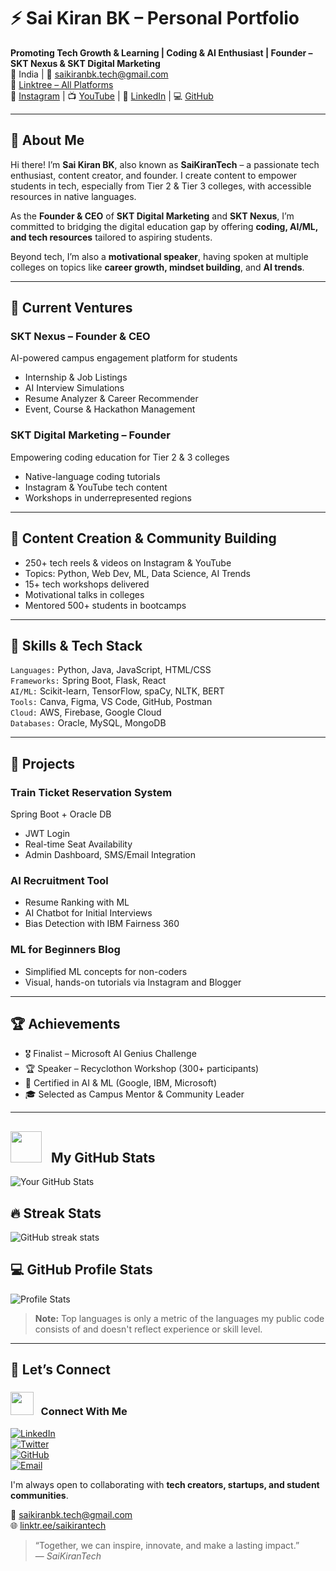 # ⚡ Sai Kiran BK – Personal Portfolio

**Promoting Tech Growth & Learning | Coding & AI Enthusiast | Founder – SKT Nexus & SKT Digital Marketing**  
📍 India | 📧 saikiranbk.tech@gmail.com  
🔗 [Linktree – All Platforms](https://linktr.ee/saikirantech)  
📸 [Instagram](https://instagram.com/saikirantechy) | 📺 [YouTube](https://youtube.com/@saikirantechy) | 💼 [LinkedIn](https://linkedin.com/in/saikirantechy) | 💻 [GitHub](https://github.com/saikirantechy)

---

## 🧠 About Me

Hi there! I’m **Sai Kiran BK**, also known as **SaiKiranTech** – a passionate tech enthusiast, content creator, and founder. I create content to empower students in tech, especially from Tier 2 & Tier 3 colleges, with accessible resources in native languages.

As the **Founder & CEO** of **SKT Digital Marketing** and **SKT Nexus**, I’m committed to bridging the digital education gap by offering **coding, AI/ML, and tech resources** tailored to aspiring students.

Beyond tech, I’m also a **motivational speaker**, having spoken at multiple colleges on topics like **career growth, mindset building**, and **AI trends**.

---

## 🚀 Current Ventures

### SKT Nexus – Founder & CEO  
AI-powered campus engagement platform for students  
- Internship & Job Listings  
- AI Interview Simulations  
- Resume Analyzer & Career Recommender  
- Event, Course & Hackathon Management  

### SKT Digital Marketing – Founder  
Empowering coding education for Tier 2 & 3 colleges  
- Native-language coding tutorials  
- Instagram & YouTube tech content  
- Workshops in underrepresented regions

---

## 🎥 Content Creation & Community Building

- 250+ tech reels & videos on Instagram & YouTube  
- Topics: Python, Web Dev, ML, Data Science, AI Trends  
- 15+ tech workshops delivered  
- Motivational talks in colleges  
- Mentored 500+ students in bootcamps

---

## 🧰 Skills & Tech Stack

`Languages:` Python, Java, JavaScript, HTML/CSS  
`Frameworks:` Spring Boot, Flask, React  
`AI/ML:` Scikit-learn, TensorFlow, spaCy, NLTK, BERT  
`Tools:` Canva, Figma, VS Code, GitHub, Postman  
`Cloud:` AWS, Firebase, Google Cloud  
`Databases:` Oracle, MySQL, MongoDB  

---

## 🌟 Projects

### Train Ticket Reservation System  
Spring Boot + Oracle DB  
- JWT Login  
- Real-time Seat Availability  
- Admin Dashboard, SMS/Email Integration  

### AI Recruitment Tool  
- Resume Ranking with ML  
- AI Chatbot for Initial Interviews  
- Bias Detection with IBM Fairness 360  

### ML for Beginners Blog  
- Simplified ML concepts for non-coders  
- Visual, hands-on tutorials via Instagram and Blogger  

---

## 🏆 Achievements

- 🎖️ Finalist – Microsoft AI Genius Challenge  
- 🏆 Speaker – Recyclothon Workshop (300+ participants)  
- 🧠 Certified in AI & ML (Google, IBM, Microsoft)  
- 🎓 Selected as Campus Mentor & Community Leader  

---

## <img src = "https://github-production-user-asset-6210df.s3.amazonaws.com/73993775/283932715-9307f2e9-03b3-4b2f-afc4-17f425b4a8ab.gif" width = 50px>&nbsp;&nbsp; My GitHub Stats

![Your GitHub Stats](https://github-readme-stats.vercel.app/api?username=saikirantechy&show_icons=true&hide_title=true&include_all_commits=true&count_private=true&hide=prs&hide_title=true&theme=radical)

## 🔥 Streak Stats

![GitHub streak stats](https://github-readme-streak-stats.herokuapp.com/?user=saikirantechy&theme=radical)

## 💻 GitHub Profile Stats

![Profile Stats](https://github-readme-stats.vercel.app/api?username=saikirantechy&show_icons=true&hide_title=true&theme=radical)

> **Note:** Top languages is only a metric of the languages my public code consists of and doesn't reflect experience or skill level.

---

## 💬 Let’s Connect

### <img src = "https://github-production-user-asset-6210df.s3.amazonaws.com/63473496/269534972-6c2a1b4f-2aeb-4ffd-8a31-47a41810dc55.gif" width = 37px>&nbsp;&nbsp; Connect With Me

[![LinkedIn](https://img.shields.io/badge/LinkedIn-blue?style=for-the-badge&logo=linkedin)](https://linkedin.com/in/saikirantechy)  
[![Twitter](https://img.shields.io/badge/Twitter-blue?style=for-the-badge&logo=twitter)](https://twitter.com/saikirantechy)  
[![GitHub](https://img.shields.io/badge/GitHub-gray?style=for-the-badge&logo=github)](https://github.com/saikirantechy)  
[![Email](https://img.shields.io/badge/Email-red?style=for-the-badge&logo=gmail)](mailto:saikiranbk.tech@gmail.com)

I'm always open to collaborating with **tech creators, startups, and student communities**.

📧 saikiranbk.tech@gmail.com  
🌐 [linktr.ee/saikirantech](https://linktr.ee/saikirantech)

> “Together, we can inspire, innovate, and make a lasting impact.”  
> — *SaiKiranTech*

